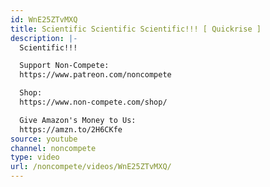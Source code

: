 ```yaml
---
id: WnE25ZTvMXQ
title: Scientific Scientific Scientific!!! [ Quickrise ]
description: |-
  Scientific!!!

  Support Non-Compete:
  https://www.patreon.com/noncompete

  Shop:
  https://www.non-compete.com/shop/

  Give Amazon's Money to Us:
  https://amzn.to/2H6CKfe
source: youtube
channel: noncompete
type: video
url: /noncompete/videos/WnE25ZTvMXQ/
---
```

